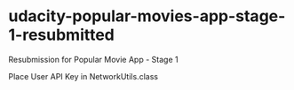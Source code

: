 # udacity-popular-movies-app-stage-1-resubmitted
Resubmission for Popular Movie App - Stage 1

Place User API Key in NetworkUtils.class
